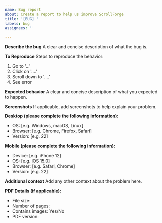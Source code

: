 ```yaml
---
name: Bug report
about: Create a report to help us improve ScrollForge
title: '[BUG] '
labels: bug
assignees: ''

---
```


**Describe the bug**
A clear and concise description of what the bug is.

**To Reproduce**
Steps to reproduce the behavior:
1. Go to '...'
2. Click on '....'
3. Scroll down to '....'
4. See error

**Expected behavior**
A clear and concise description of what you expected to happen.

**Screenshots**
If applicable, add screenshots to help explain your problem.

**Desktop (please complete the following information):**
 - OS: [e.g. Windows, macOS, Linux]
 - Browser: [e.g. Chrome, Firefox, Safari]
 - Version: [e.g. 22]

**Mobile (please complete the following information):**
 - Device: [e.g. iPhone 12]
 - OS: [e.g. iOS 15.0]
 - Browser: [e.g. Safari, Chrome]
 - Version: [e.g. 22]

**Additional context**
Add any other context about the problem here.

**PDF Details (if applicable):**
 - File size:
 - Number of pages:
 - Contains images: Yes/No
 - PDF version: